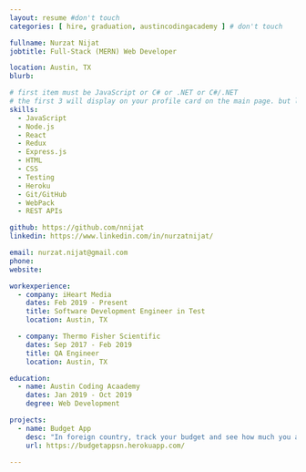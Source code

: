 ```yaml
---
layout: resume #don't touch
categories: [ hire, graduation, austincodingacademy ] # don't touch

fullname: Nurzat Nijat
jobtitle: Full-Stack (MERN) Web Developer

location: Austin, TX
blurb:

# first item must be JavaScript or C# or .NET or C#/.NET
# the first 3 will display on your profile card on the main page. but list as many as you want, they will be all be visible on your individual profile page
skills:
  - JavaScript
  - Node.js
  - React
  - Redux
  - Express.js
  - HTML
  - CSS
  - Testing
  - Heroku
  - Git/GitHub
  - WebPack
  - REST APIs

github: https://github.com/nnijat
linkedin: https://www.linkedin.com/in/nurzatnijat/

email: nurzat.nijat@gmail.com
phone: 
website:

workexperience:
  - company: iHeart Media
    dates: Feb 2019 - Present
    title: Software Development Engineer in Test
    location: Austin, TX

  - company: Thermo Fisher Scientific
    dates: Sep 2017 - Feb 2019
    title: QA Engineer
    location: Austin, TX

education:
  - name: Austin Coding Acaademy
    dates: Jan 2019 - Oct 2019
    degree: Web Development

projects:
  - name: Budget App
    desc: "In foreign country, track your budget and see how much you are spending in your country currency"
    url: https://budgetappsn.herokuapp.com/

---
```

